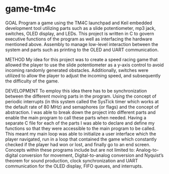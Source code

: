 # game-tm4c
GOAL
Program a game using the TM4C launchpad and Keil embedded development tool utilizing parts such as a slide potentiometer, mp3 jack, switches, OLED display, and LEDs. 
This project is written in C to govern executive functions of the program as well as interfacing the hardware mentioned above.
Assembly to manage low-level interaction between the system and parts such as printing to the OLED and UART communication.


METHOD
My idea for this project was to create a speed racing game that allowed the player to use the slide potentiometer as a y-axis control to avoid incoming randomly generated obstacles. 
Additionally, switches were utilized to allow the player to adjust the incoming speed, and subsequently the difficulty of the game. 


DEVELOPMENT
To employ this idea there has to be synchronization between the different moving parts in the program.
Using the concept of periodic interrupts (in this system called the SysTick timer which works at the default rate of 80 MHz) and semaphores (or flags) and the concept of abstraction.
I was able to break down the project into different parts and enable the main program to call these parts when needed. 
Having a separate C file for each of the parts I was able to declare and define my functions so that they were accessible to the main program to be called. 
This meant my main loop was able to initialize a user interface which the player navigated, run in a loop that contained the game which constantly checked if the player had won or lost, and finally go to an end screen. 
Concepts within these programs include but are not limited to: Analog-to-digital conversion for movement, Digital-to-analog conversion and Nyquist’s theorem for sound production, clock synchronization and UART communication for the OLED display, FIFO queues, and interrupts.
